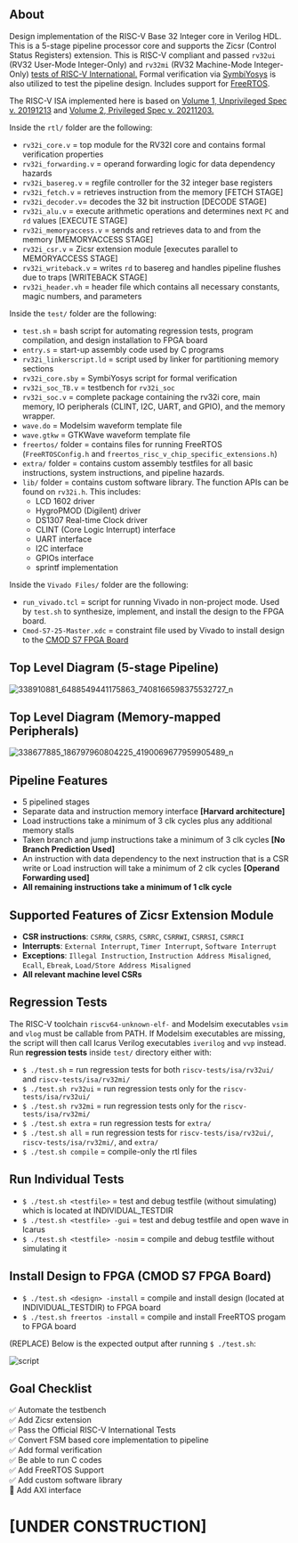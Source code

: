 ## About
Design implementation of the RISC-V Base 32 Integer core in Verilog HDL. This is a 5-stage pipeline processor core and supports the Zicsr (Control Status Registers) extension. This is RISC-V compliant and passed `rv32ui` (RV32 User-Mode Integer-Only) and `rv32mi` (RV32 Machine-Mode Integer-Only) [tests of RISC-V International.](https://github.com/riscv-software-src/riscv-tests) Formal verification via [SymbiYosys](https://github.com/YosysHQ/sby) is also utilized to  test the pipeline design. Includes support for [FreeRTOS](https://www.freertos.org/).  

The RISC-V ISA implemented here is based on [Volume 1, Unprivileged Spec v. 20191213](https://github.com/riscv/riscv-isa-manual/releases/tag/Ratified-IMAFDQC) and [Volume 2, Privileged Spec v. 20211203.](https://github.com/riscv/riscv-isa-manual/releases/tag/Priv-v1.12) 

Inside the `rtl/` folder are the following:  
 - `rv32i_core.v` = top module for the RV32I core and contains formal verification properties
 - `rv32i_forwarding.v` = operand forwarding logic for data dependency hazards
 - `rv32i_basereg.v` = regfile controller for the 32 integer base registers 
 - `rv32i_fetch.v` =  retrieves instruction from the memory [FETCH STAGE]
 - `rv32i_decoder.v`= decodes the 32 bit instruction [DECODE STAGE]
 - `rv32i_alu.v` =  execute arithmetic operations and determines next `PC` and `rd` values [EXECUTE STAGE]
 - `rv32i_memoryaccess.v` = sends and retrieves data to and from the memory [MEMORYACCESS STAGE]
 - `rv32i_csr.v` = Zicsr extension module [executes parallel to MEMORYACCESS STAGE]
 - `rv32i_writeback.v` = writes `rd` to basereg and handles pipeline flushes due to traps [WRITEBACK STAGE]
 - `rv32i_header.vh` = header file which contains all necessary constants, magic numbers, and parameters
 
 Inside the `test/` folder are the following: 
 - `test.sh` = bash script for automating regression tests, program compilation, and design installation to FPGA board
 - `entry.s` = start-up assembly code used by C programs
 - `rv32i_linkerscript.ld` = script used by linker for partitioning memory sections
 - `rv32i_core.sby` = SymbiYosys script for formal verification
 - `rv32i_soc_TB.v` = testbench for `rv32i_soc`
 - `rv32i_soc.v` = complete package containing the rv32i core, main memory, IO peripherals (CLINT, I2C, UART, and GPIO), and the memory wrapper.
 - `wave.do` = Modelsim waveform template file
 - `wave.gtkw` = GTKWave waveform template file
 - `freertos/` folder = contains files for running FreeRTOS (`FreeRTOSConfig.h` and `freertos_risc_v_chip_specific_extensions.h`)
 - `extra/` folder = contains custom assembly testfiles for all basic instructions, system instructions, and pipeline hazards.
 - `lib/` folder = contains custom software library. The function APIs can be found on `rv32i.h`. This includes:
     - LCD 1602 driver
     - HygroPMOD (Digilent) driver
     - DS1307 Real-time Clock driver
     - CLINT (Core Logic Interrupt) interface
     - UART interface
     - I2C interface
     - GPIOs interface
     - sprintf implementation  
     
Inside the `Vivado Files/` folder are the following:
- `run_vivado.tcl` = script for running Vivado in non-project mode. Used by `test.sh` to synthesize, implement, and install the design to the FPGA board.
- `Cmod-S7-25-Master.xdc` = constraint file used by Vivado to install design to the [CMOD S7 FPGA Board](https://digilent.com/reference/programmable-logic/cmod-s7/start)

## Top Level Diagram (5-stage Pipeline)
![338910881_6488549441175863_7408166598375532727_n](https://user-images.githubusercontent.com/87559347/229502697-9e7bd8c9-cb11-44e1-9ccb-7dcd42e52f9f.png)

## Top Level Diagram (Memory-mapped Peripherals)
![338677885_186797960804225_4190069677959905489_n](https://user-images.githubusercontent.com/87559347/229550336-ae914d2f-a207-404a-8652-eda9cf90b9a6.png)


## Pipeline Features
 - 5 pipelined stages  
 - Separate data and instruction memory interface **[Harvard architecture]**  
 - Load instructions take a minimum of 3 clk cycles plus any additional memory stalls   
 - Taken branch and jump instructions take a minimum of 3 clk cycles **[No Branch Prediction Used]**  
 - An instruction with data dependency to the next instruction that is a CSR write or Load instruction will take a minimum of 2 clk cycles **[Operand Forwarding used]**   
 - **All remaining instructions take a minimum of 1 clk cycle**   

## Supported Features of Zicsr Extension Module
 - **CSR instructions**: `CSRRW`, `CSRRS`, `CSRRC`, `CSRRWI`, `CSRRSI`, `CSRRCI`
 - **Interrupts**: `External Interrupt`, `Timer Interrupt`, `Software Interrupt`
 - **Exceptions**: `Illegal Instruction`, `Instruction Address Misaligned`, `Ecall`, `Ebreak`, `Load/Store Address Misaligned`
 - **All relevant machine level CSRs**


## Regression Tests
The RISC-V toolchain `riscv64-unknown-elf-` and Modelsim executables `vsim` and `vlog` must be callable from PATH. If Modelsim executables are missing, the script will then call Icarus Verilog executables `iverilog` and `vvp` instead. Run **regression tests** inside `test/` directory either with:
 - `$ ./test.sh` = run regression tests for both `riscv-tests/isa/rv32ui/` and `riscv-tests/isa/rv32mi/`
 - `$ ./test.sh rv32ui` = run regression tests only for the `riscv-tests/isa/rv32ui/`
 - `$ ./test.sh rv32mi` = run regression tests only for the `riscv-tests/isa/rv32mi/`
 - `$ ./test.sh extra` =  run regression tests for `extra/` 
 - `$ ./test.sh all` = run regression tests for `riscv-tests/isa/rv32ui/`, `riscv-tests/isa/rv32mi/`, and `extra/`  
 - `$ ./test.sh compile` = compile-only the rtl files
 
 ## Run Individual Tests
 - `$ ./test.sh <testfile>` = test and debug testfile (without simulating) which is located at INDIVIDUAL_TESTDIR
 - `$ ./test.sh <testfile> -gui` = test and debug testfile and open wave in Icarus
 - `$ ./test.sh <testfile> -nosim` = compile and debug testfile without simulating it

## Install Design to FPGA (CMOD S7 FPGA Board)
 - `$ ./test.sh <design> -install` = compile and install design (located at INDIVIDUAL_TESTDIR) to FPGA board
 - `$ ./test.sh freertos -install` = compile and install FreeRTOS progam to FPGA board


(REPLACE) Below is the expected output after running `$ ./test.sh`:   

![script](https://user-images.githubusercontent.com/87559347/177756950-deb237cf-000b-4cf2-97c4-91f3eda8c664.png)


## Goal Checklist
 :white_check_mark: Automate the testbench   
 :white_check_mark: Add Zicsr extension   
 :white_check_mark: Pass the Official RISC-V International Tests   
 :white_check_mark: Convert FSM based core implementation to pipeline   
 :white_check_mark: Add formal verification   
 :white_check_mark: Be able to run C codes  
 :white_check_mark: Add FreeRTOS Support  
 :white_check_mark: Add custom software library  
 :black_square_button: Add AXI interface    
 
# [UNDER CONSTRUCTION] 
